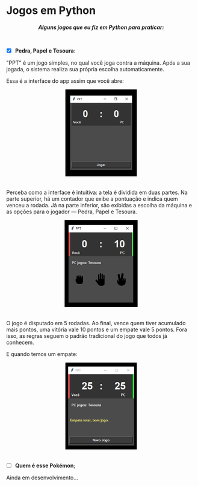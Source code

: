 # Jogos em Python

<p align="center">
  <strong><i>Alguns jogos que eu fiz em Python para praticar:</i></strong>
</p></br>

- [x] **Pedra, Papel e Tesoura**:

<p>
  "PPT" é um jogo simples, no qual você joga contra a máquina. Após a sua jogada, o sistema realiza sua própria escolha automaticamente.
</p>

<p>
  Essa é a interface do app assim que você abre:
</p>

<div align="center">
  <img src="https://github.com/dr3st-d3/Jogos-em-python/blob/main/Imagens-para-README/1_PPT.PNG" height="230" alt="PPT_1" >
</div></br>

<p>
  Perceba como a interface é intuitiva: a tela é dividida em duas partes. Na parte superior, há um contador que exibe a pontuação e indica quem venceu a rodada. Já na parte inferior, são exibidas a escolha da máquina e as opções para o jogador — Pedra, Papel e Tesoura.
</p>

<div align="center">
  <img src="https://github.com/dr3st-d3/Jogos-em-python/blob/main/Imagens-para-README/2_PPT.PNG" height="230" alt="PPT_2" >
</div></br>

<p>
  O jogo é disputado em 5 rodadas. Ao final, vence quem tiver acumulado mais pontos, uma vitória vale 10 pontos e um empate vale 5 pontos. Fora isso, as regras seguem o padrão tradicional do jogo que todos já conhecem.
</p>

<p>
  E quando temos um empate:
</p>

<div align="center">
  <img src="https://github.com/dr3st-d3/Jogos-em-python/blob/main/Imagens-para-README/3_PPT.png" height="230" alt="PPT_3" >
</div></br>

- [ ] **Quem é esse Pokémon**;

<p>
  Ainda em desenvolvimento...
</p>
